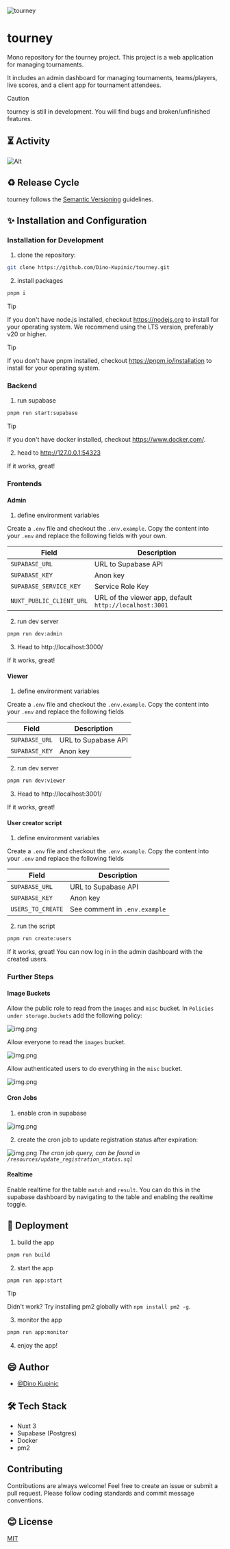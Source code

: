 ![tourney](./.github/assets/banner.png)

# tourney

Mono repository for the tourney project. This project is a web application for managing tournaments.

It includes an admin dashboard for managing tournaments, teams/players, live scores, and a client app for tournament
attendees.

> [!CAUTION]
> tourney is still in development. You will find bugs and broken/unfinished features.

## ⏳ Activity

![Alt](https://repobeats.axiom.co/api/embed/bd1b64dfb166474122230a0f147ea9f77e408ad1.svg "Repobeats analytics image")

## ♻️ Release Cycle

tourney follows the [Semantic Versioning](https://semver.org/) guidelines.

## ✨ Installation and Configuration

### Installation for Development

1. clone the repository:

```bash
git clone https://github.com/Dino-Kupinic/tourney.git
```

2. install packages

```bash
pnpm i
```

> [!TIP]
> If you don't have node.js installed, checkout https://nodejs.org to install for your operating system.
> We recommend using the LTS version, preferably v20 or higher.

> [!TIP]
> If you don't have pnpm installed, checkout https://pnpm.io/installation to install for your operating system.

### Backend

1. run supabase

```bash
pnpm run start:supabase
```

> [!TIP]
> If you don't have docker installed, checkout https://www.docker.com/.

2. head to http://127.0.0.1:54323

If it works, great!

### Frontends

#### Admin

1. define environment variables

Create a `.env` file and checkout the `.env.example`.
Copy the content into your `.env` and replace the following fields with your own.

| Field                    | Description                                            |
|--------------------------|--------------------------------------------------------|
| `SUPABASE_URL`           | URL to Supabase API                                    |
| `SUPABASE_KEY`           | Anon key                                               |
| `SUPABASE_SERVICE_KEY`   | Service Role Key                                       |
| `NUXT_PUBLIC_CLIENT_URL` | URL of the viewer app, default `http://localhost:3001` |

2. run dev server

```bash
pnpm run dev:admin
```

3. Head to http://localhost:3000/

If it works, great!

#### Viewer

1. define environment variables

Create a `.env` file and checkout the `.env.example`. Copy the content into your `.env` and replace the following fields

| Field          | Description         |
|----------------|---------------------|
| `SUPABASE_URL` | URL to Supabase API |
| `SUPABASE_KEY` | Anon key            |

2. run dev server

```bash
pnpm run dev:viewer
```

3. Head to http://localhost:3001/

If it works, great!

#### User creator script

1. define environment variables

Create a `.env` file and checkout the `.env.example`. Copy the content into your `.env` and replace the following fields

| Field             | Description                   |
|-------------------|-------------------------------|
| `SUPABASE_URL`    | URL to Supabase API           |
| `SUPABASE_KEY`    | Anon key                      |
| `USERS_TO_CREATE` | See comment in `.env.example` |

2. run the script

```bash
pnpm run create:users
```

If it works, great! You can now log in in the admin dashboard with the created users.

### Further Steps

#### Image Buckets

Allow the public role to read from the `images` and `misc` bucket. In `Policies under storage.buckets` add the following policy:

![img.png](.github/buckets_policy_read.png)

Allow everyone to read the `images` bucket.

![img.png](.github/image_bucket_policy.png)

Allow authenticated users to do everything in the `misc` bucket.

![img.png](.github/misc_policy.png)

#### Cron Jobs

1. enable cron in supabase

![img.png](.github/cron_page.png)

2. create the cron job to update registration status after expiration:

![img.png](.github/cron_query.png)
*The cron job query, can be found in `/resources/update_registration_status.sql`*

#### Realtime

Enable realtime for the table `match` and `result`.
You can do this in the supabase dashboard by navigating to the table and enabling the realtime toggle.

## 🚀 Deployment

1. build the app

```bash
pnpm run build
```

2. start the app

```bash
pnpm run app:start
```

> [!TIP]
> Didn't work?
> Try installing pm2 globally with `npm install pm2 -g`.

3. monitor the app

```bash
pnpm run app:monitor
```

4. enjoy the app!

## 😄 Author

- [@Dino Kupinic](https://www.github.com/Dino-Kupinic)

## 🛠️ Tech Stack

- Nuxt 3
- Supabase (Postgres)
- Docker
- pm2

## Contributing

Contributions are always welcome! Feel free to create an issue or submit a pull request.
Please follow coding standards and commit message conventions.

## 😊 License

[MIT](https://choosealicense.com/licenses/mit/)
